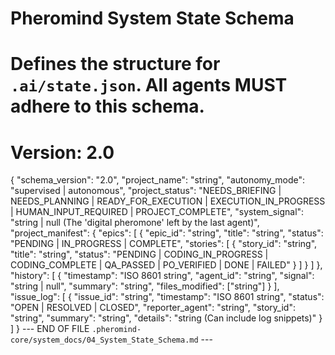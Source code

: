 # Pheromind System State Schema
# Defines the structure for `.ai/state.json`. All agents MUST adhere to this schema.
# Version: 2.0

{
  "schema_version": "2.0",
  "project_name": "string",
  "autonomy_mode": "supervised | autonomous",
  "project_status": "NEEDS_BRIEFING | NEEDS_PLANNING | READY_FOR_EXECUTION | EXECUTION_IN_PROGRESS | HUMAN_INPUT_REQUIRED | PROJECT_COMPLETE",
  "system_signal": "string | null (The 'digital pheromone' left by the last agent)",
  "project_manifest": {
    "epics": [
      {
        "epic_id": "string",
        "title": "string",
        "status": "PENDING | IN_PROGRESS | COMPLETE",
        "stories": [
          {
            "story_id": "string",
            "title": "string",
            "status": "PENDING | CODING_IN_PROGRESS | CODING_COMPLETE | QA_PASSED | PO_VERIFIED | DONE | FAILED"
          }
        ]
      }
    ]
  },
  "history": [
    {
      "timestamp": "ISO 8601 string",
      "agent_id": "string",
      "signal": "string | null",
      "summary": "string",
      "files_modified": ["string"]
    }
  ],
  "issue_log": [
    {
      "issue_id": "string",
      "timestamp": "ISO 8601 string",
      "status": "OPEN | RESOLVED | CLOSED",
      "reporter_agent": "string",
      "story_id": "string",
      "summary": "string",
      "details": "string (Can include log snippets)"
    }
  ]
}
--- END OF FILE `.pheromind-core/system_docs/04_System_State_Schema.md` ---
